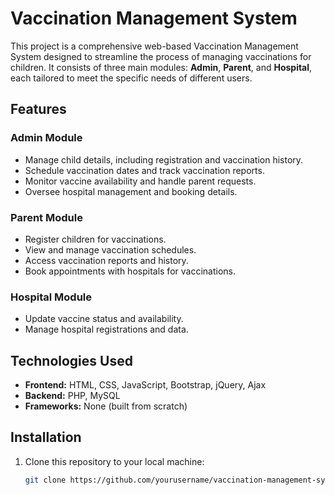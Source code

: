 # Vaccination Management System

This project is a comprehensive web-based Vaccination Management System designed to streamline the process of managing vaccinations for children. It consists of three main modules: **Admin**, **Parent**, and **Hospital**, each tailored to meet the specific needs of different users.

## Features

### Admin Module
- Manage child details, including registration and vaccination history.
- Schedule vaccination dates and track vaccination reports.
- Monitor vaccine availability and handle parent requests.
- Oversee hospital management and booking details.

### Parent Module
- Register children for vaccinations.
- View and manage vaccination schedules.
- Access vaccination reports and history.
- Book appointments with hospitals for vaccinations.

### Hospital Module
- Update vaccine status and availability.
- Manage hospital registrations and data.

## Technologies Used
- **Frontend:** HTML, CSS, JavaScript, Bootstrap, jQuery, Ajax
- **Backend:** PHP, MySQL
- **Frameworks:** None (built from scratch)

## Installation
1. Clone this repository to your local machine:
   ```bash
   git clone https://github.com/yourusername/vaccination-management-system.git
